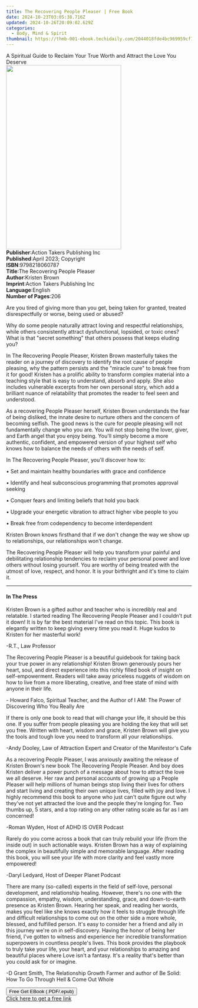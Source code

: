 ```yaml
---
title: The Recovering People Pleaser | Free Book
date: 2024-10-23T03:05:38.716Z
updated: 2024-10-26T20:09:02.629Z
categories:
  - Body, Mind & Spirit
thumbnail: https://thmb-001-ebook.techidaily.com/2044018fde4bc969959cf1646c20048faf9084bba1f1288739540dd6680a60c2.jpg
---
```

<main id="book-container">
  <div class="flex flex-col">
    <div class="book-brief flex-1 py-6 px-4 sm:p-6 md:py-10 md:px-8">
      <!-- brief-->
      <div class="book-brief-main">
        A Spiritual Guide to Reclaim Your True Worth and Attract the Love You
        Deserve
      </div>
    </div>
    <div
      class="book-meta-info flex-1 grid gap-4 col-start-1 col-end-3 row-start-1 sm:mb-6 sm:grid-cols-4 lg:gap-6 lg:col-start-2 lg:row-end-6 lg:row-span-6 lg:mb-0"
    >
      <div
        class="book-meta-info-left place-content-center mt-4 p-4 text-sm leading-6 col-start-2 col-span-2 dark:text-slate-400"
      >
        <img
          class="w-full h-500 object-cover rounded-lg sm:h-255 sm:col-span-2 lg:col-span-full"
          src="https://img-001-ebook.techidaily.com/cf478ff1457c64c5cdc7644a77e6eb6664060ac9d668f7bf9ed26c33c14d37e0.jpg"
          alt=""
          width="312"
          height="500"
        />
      </div>
      <div
        class="book-meta-info-right mt-2 col-start-1 row-start-2 col-span-3 self-center"
      >
        <!-- meta data  -->
        <div class="flex flex-col px-4 md:px-8">
          <div class="flex-1">
            <strong>Publisher</strong>:<span class="px-2"
              >Action Takers Publishing Inc</span
            >
          </div>
          <div class="flex-1">
            <strong>Published</strong>:<span class="px-2"
              >April 2023; Copyright</span
            >
          </div>
          <div class="flex-1">
            <strong>ISBN</strong>:<span class="px-2">9798218060787</span>
          </div>
          <div class="flex-1">
            <strong>Title</strong>:<span class="px-2"
              >The Recovering People Pleaser</span
            >
          </div>
          <div class="flex-1">
            <strong>Author</strong>:<span class="px-2">Kristen Brown</span>
          </div>
          <div class="flex-1">
            <strong>Imprint</strong>:<span class="px-2"
              >Action Takers Publishing Inc</span
            >
          </div>
          <div class="flex-1">
            <strong>Language</strong>:<span class="px-2">English</span>
          </div>
          <div class="flex-1">
            <strong>Number of Pages</strong>:<span class="px-2">206</span>
          </div>
        </div>
      </div>
    </div>
    <div class="book-description flex-1 py-6 px-4 sm:p-6 md:py-10 md:px-8">
      <div class="book-description-main">
        <div accordion-content="" id="description">
          <p>
            Are you tired of giving more than you get, being taken for granted,
            treated disrespectfully or worse, being used or abused?
          </p>
          <p></p>
          <p>
            Why do some people naturally attract loving and respectful
            relationships, while others consistently attract dysfunctional,
            lopsided, or toxic ones? What is that "secret something" that others
            possess that keeps eluding you?
          </p>
          <p></p>
          <p>
            In The Recovering People Pleaser, Kristen Brown masterfully takes
            the reader on a journey of discovery to identify the root cause of
            people pleasing, why the pattern persists and the "miracle cure" to
            break free from it for good! Kristen has a prolific ability to
            transform complex material into a teaching style that is easy to
            understand, absorb and apply. She also includes vulnerable excerpts
            from her own personal story, which add a brilliant nuance of
            relatability that promotes the reader to feel seen and understood.
          </p>
          <p></p>
          <p>
            As a recovering People Pleaser herself, Kristen Brown understands
            the fear of being disliked, the innate desire to nurture others and
            the concern of becoming selfish. The good news is the cure for
            people pleasing will not fundamentally change who you are. You will
            not stop being the lover, giver, and Earth angel that you enjoy
            being. You'll simply become a more authentic, confident, and
            empowered version of your highest self who knows how to balance the
            needs of others with the needs of self.
          </p>
          <p></p>
          <p>In The Recovering People Pleaser, you'll discover how to:</p>
          <p></p>
          <p>• Set and maintain healthy boundaries with grace and confidence</p>
          <p>
            • Identify and heal subconscious programming that promotes approval
            seeking
          </p>
          <p>• Conquer fears and limiting beliefs that hold you back</p>
          <p>
            • Upgrade your energetic vibration to attract higher vibe people to
            you
          </p>
          <p>• Break free from codependency to become interdependent</p>
          <p></p>
          <p>
            Kristen Brown knows firsthand that if we don't change the way we
            show up to relationships, our relationships won't change.
          </p>
          <p></p>
          <p>
            The Recovering People Pleaser will help you transform your painful
            and debilitating relationship tendencies to reclaim your personal
            power and love others without losing yourself. You are worthy of
            being treated with the utmost of love, respect, and honor. It is
            your birthright and it's time to claim it.
          </p>
        </div>
        <div class="accordion-fader"></div>
      </div>
    </div>
    <div class="book-excerpts flex-1 py-6 px-4 sm:p-6 md:py-10 md:px-8">
      <!-- excerpts-->
      <div class="book-excerpts-main">
        <hr />
        <h4 class="placeholder placeholder-heading">
          <span>In The Press</span>
        </h4>
        <p></p>
        <p>
          Kristen Brown is a gifted author and teacher who is incredibly real
          and relatable. I started reading The Recovering People Pleaser and I
          couldn't put it down! It is by far the best material I've read on this
          topic. This book is elegantly written to keep giving every time you
          read it. Huge kudos to Kristen for her masterful work!
        </p>
        <p>-R.T., Law Professor</p>
        <p></p>
        <p>
          The Recovering People Pleaser is a beautiful guidebook for taking back
          your true power in any relationship! Kristen Brown generously pours
          her heart, soul, and direct experience into this richly filled book of
          insight on self-empowerment. Readers will take away priceless nuggets
          of wisdom on how to live from a more liberating, creative, and free
          state of mind with anyone in their life.
        </p>
        <p>
          - Howard Falco, Spiritual Teacher, and the Author of I AM: The Power
          of Discovering Who You Really Are
        </p>
        <p></p>
        <p>
          If there is only one book to read that will change your life, it
          should be this one. If you suffer from people pleasing you are holding
          the key that will set you free. Written with heart, wisdom and grace,
          Kristen Brown will give you the tools and tough love you need to
          transform all your relationships.
        </p>
        <p>
          -Andy Dooley, Law of Attraction Expert and Creator of the Manifestor's
          Cafe
        </p>
        <p></p>
        <p>
          As a recovering People Pleaser, I was anxiously awaiting the release
          of Kristen Brown's new book The Recovering People Pleaser. And boy
          does Kristen deliver a power punch of a message about how to attract
          the love we all deserve. Her raw and personal accounts of growing up a
          People Pleaser will help millions of human beings stop living their
          lives for others and start living and creating their own unique lives,
          filled with joy and love. I highly recommend this book to anyone who
          just can't quite figure out why they've not yet attracted the love and
          the people they're longing for. Two thumbs up, 5 stars, and a top
          rating on any other rating scale as far as I am concerned!
        </p>
        <p>-Roman Wyden, Host of ADHD IS OVER Podcast</p>
        <p></p>
        <p>
          Rarely do you come across a book that can truly rebuild your life
          (from the inside out) in such actionable ways. Kristen Brown has a way
          of explaining the complex in beautifully simple and memorable
          language. After reading this book, you will see your life with more
          clarity and feel vastly more empowered!
        </p>
        <p>-Daryl Ledyard, Host of Deeper Planet Podcast</p>
        <p></p>
        <p>
          There are many (so-called) experts in the field of self-love, personal
          development, and relationship healing. However, there's no one with
          the compassion, empathy, wisdom, understanding, grace, and
          down-to-earth presence as Kristen Brown. Hearing her speak, and
          reading her words, makes you feel like she knows exactly how it feels
          to struggle through life and difficult relationships to come out on
          the other side a more whole, blessed, and fulfilled person. It's easy
          to consider her a friend and ally in this journey we're on in
          self-discovery. Having the honor of being her friend, I've gotten to
          witness and experience her incredible transformation superpowers in
          countless people's lives. This book provides the playbook to truly
          take your life, your heart, and your relationships to amazing and
          beautiful places where Love isn't a fantasy. It's a reality that's
          better than you could ask for or imagine.
        </p>
        <p>
          -D Grant Smith, The Relationship Growth Farmer and author of Be Solid:
          How To Go Through Hell &amp; Come Out Whole
        </p>
        <p></p>
      </div>
    </div>
    <div
      class="book-about-author flex-1 py-6 px-4 sm:p-6 md:py-10 md:px-8"
    ></div>
    <div class="book-free-get flex-1 py-6 px-4 sm:p-6 md:py-10 md:px-8">
      <button
        id="btn-free-get"
        class="bg-blue-500 hover:bg-blue-700 text-white font-bold py-2 px-4 rounded"
      >
        Free Get EBook (.PDF/.epub)
      </button>
      <div id="countdown-display" class="px-2 text-lg mt-2"></div>
      <a
        id="free-link"
        class="hidden bg-blue-500 hover:bg-blue-700 text-white font-bold py-2 px-4 rounded"
        href="https://www.ebooks.com/en-us/book/210790301/the-recovering-people-pleaser/kristen-brown/"
        target="_blank"
        >Click here to get a free link</a
      >
    </div>
    <script>
      let countdownTime = 0;
      let countdownInterval = null;
      document
        .getElementById('btn-free-get')
        .addEventListener('click', startCountdown);
      function startCountdown() {
        countdownTime = new Date().getTime() + 60000 * 3;
        countdownInterval = setInterval(updateCountdown, 1000);
        document.getElementById('btn-free-get').disabled = true;
        document
          .getElementById('btn-free-get')
          .classList.add('bg-gray-500', 'cursor-not-allowed');
      }
      function updateCountdown() {
        let currentTime = new Date().getTime();
        let timeLeft = countdownTime - currentTime;
        let secondsLeft = Math.floor(timeLeft / 1000);
        document.getElementById('countdown-display').innerHTML =
          `Remaining time: ${secondsLeft} seconds.`;
        if (secondsLeft <= 0) {
          clearInterval(countdownInterval);
          document.getElementById('btn-free-get').classList.add('hidden');
          document.getElementById('free-link').classList.remove('hidden');
          document.getElementById('countdown-display').innerHTML = '';
        }
      }
    </script>
  </div>
</main>

<ins class="adsbygoogle"
      style="display:block"
      data-ad-client="ca-pub-7571918770474297"
      data-ad-slot="8358498916"
      data-ad-format="auto"
      data-full-width-responsive="true"></ins>
    